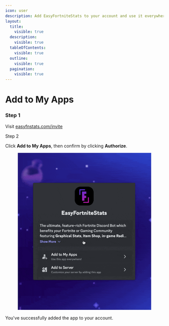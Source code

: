 ```yaml
---
icon: user
description: Add EasyFortniteStats to your account and use it everywhere!
layout:
  title:
    visible: true
  description:
    visible: true
  tableOfContents:
    visible: true
  outline:
    visible: true
  pagination:
    visible: true
---
```


# Add to My Apps

### Step 1

Visit [easyfnstats.com/invite](https://easyfnstats.com/invite)

Step 2

Click **Add to My Apps**, then confirm by clicking **Authorize**.

<div data-full-width="true">

<figure><img src="../../.gitbook/assets/invite-account.gif" alt=""><figcaption></figcaption></figure>

</div>

You've successfully added the app to your account.
